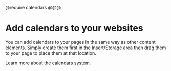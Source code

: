 @require calendars
@@@
# Add calendars to your websites

You can add calendars to your pages in the same way as other content elements. Simply create them first in the Insert/Storage area then drag them to your page to place them at that location.

Learn more about the [calendars system](#calendars-overview).